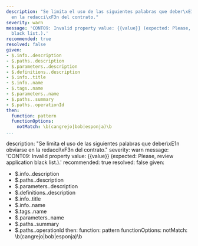 ---
description: "Se limita el uso de las siguientes palabras que deber\xE1n obviarse
  en la redacci\xF3n del contrato."
severity: warn
message: 'CONT09: Invalid property value: {{value}} (expected: Please, review application
  black list.).'
recommended: true
resolved: false
given:
- $.info..description
- $.paths..description
- $.parameters..description
- $.definitions..description
- $.info..title
- $.info..name
- $.tags..name
- $.parameters..name
- $.paths..summary
- $.paths..operationId
then:
  function: pattern
  functionOptions:
    notMatch: \b(cangrejo|bob|esponja)\b
...description: "Se limita el uso de las siguientes palabras que deber\xE1n obviarse
  en la redacci\xF3n del contrato."
severity: warn
message: 'CONT09: Invalid property value: {{value}} (expected: Please, review application
  black list.).'
recommended: true
resolved: false
given:
- $.info..description
- $.paths..description
- $.parameters..description
- $.definitions..description
- $.info..title
- $.info..name
- $.tags..name
- $.parameters..name
- $.paths..summary
- $.paths..operationId
then:
  function: pattern
  functionOptions:
    notMatch: \b(cangrejo|bob|esponja)\b